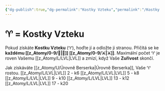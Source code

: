 ```yaml
---
{"dg-publish":true,"dg-permalink":"Kostky Vzteku","permalink":"/Kostky Vzteku/"}
---
```


# ♈ = Kostky Vzteku
Pokud získáte **Kostku Vzteku** (♈), hoďte jí a odložte ji stranou. Přičítá se ke **každému [[z_Atomy/0-9/💪\|💪]] [[z_Atomy/0-9/⚔️\|⚔️]]**.
Maximální počet ♈ je roven Vašemu [[z_Atomy/L/LVL\|LVL]] a zmizí, když Vaše **Zuřivost** skončí.

Jak získáváte [[z_Atomy/U/Úrovně Berserka\|Úrovně Berserka]], Vaše ♈ rostou. 
[[z_Atomy/L/LVL\|LVL]] 2 - k6
[[z_Atomy/L/LVL\|LVL]] 5 - k8
[[z_Atomy/L/LVL\|LVL]] 9 - k10
[[z_Atomy/L/LVL\|LVL]] 13 - k12
[[z_Atomy/L/LVL\|LVL]] 17 - k20